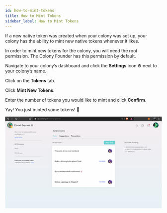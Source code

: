 ```yaml
---
id: how-to-mint-tokens
title: How to Mint Tokens
sidebar_label: How to Mint Tokens
---
```

If a new native token was created when your colony was set up, your colony has the ability to mint new native tokens whenever it likes.

In order to mint new tokens for the colony, you will need the root permission. The Colony Founder has this permission by default.

Navigate to your colony’s dashboard and click the **Settings** icon ⚙ next to your colony’s name.

Click on the **Tokens** tab.

Click **Mint New Tokens**.

Enter the number of tokens you would like to mint and click **Confirm**.

Yay! You just minted some tokens! 🎉

![mint tokens](assets/how-to-mint-tokens/1.gif)
